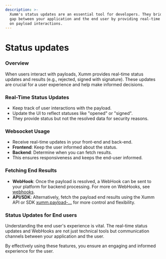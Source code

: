 ```yaml
---
description: >-
  Xumm's status updates are an essential tool for developers. They bridge the
  gap between your application and the end user by providing real-time feedback
  on payload interactions.
---
```


# Status updates

### Overview

When users interact with payloads, Xumm provides real-time status updates and results (e.g., rejected, signed with signature). These updates are crucial for a user experience and help make informed decisions.

### Real-Time Status Updates

* Keep track of user interactions with the payload.
* Update the UI to reflect statuses like "opened" or "signed".
* They provide status but not the resolved data for security reasons.

### Websocket Usage

* Receive real-time updates in your front-end and back-end.
* **Frontend**: Keep the user informed about the status.
* **Backend**: Determine when you can fetch results.
* This ensures responsiveness and keeps the end-user informed.

### Fetching End Results

* **WebHook**: Once the payload is resolved, a WebHook can be sent to your platform for backend processing. For more on WebHooks, see [webhooks](webhooks/ "mention").
* **API/SDK**: Alternatively, fetch the payload end results using the Xumm API or SDK  [xumm.payload-...](../../../js-ts-sdk/sdk-syntax/xumm.payload-.../ "mention") for more control and flexibility.

### Status Updates for End users

Understanding the end user's experience is vital. The real-time status updates and WebHooks are not just technical tools but communication channels between your application and the user.&#x20;

By effectively using these features, you ensure an engaging and informed experience for the user.
